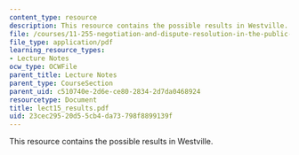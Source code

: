 ```yaml
---
content_type: resource
description: This resource contains the possible results in Westville.
file: /courses/11-255-negotiation-and-dispute-resolution-in-the-public-sector-spring-2005/23cec29520d55cb4da73798f8899139f_lect15_results.pdf
file_type: application/pdf
learning_resource_types:
- Lecture Notes
ocw_type: OCWFile
parent_title: Lecture Notes
parent_type: CourseSection
parent_uid: c510740e-2d6e-ce80-2834-2d7da0468924
resourcetype: Document
title: lect15_results.pdf
uid: 23cec295-20d5-5cb4-da73-798f8899139f
---
```

This resource contains the possible results in Westville.

